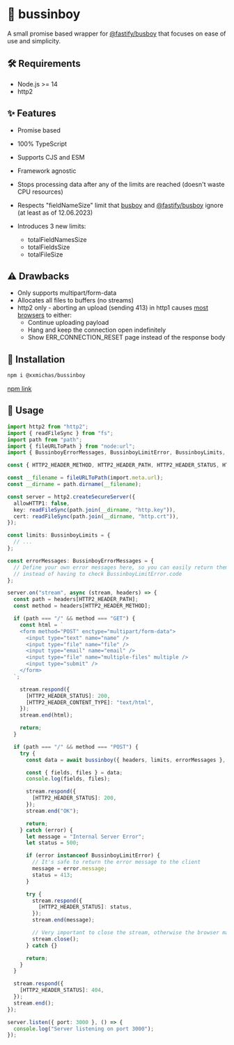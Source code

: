 # 💯 bussinboy

A small promise based wrapper for [@fastify/busboy](https://github.com/fastify/busboy) that focuses on ease of use and simplicity.

## 🛠️ Requirements

- Node.js >= 14
- http2

## ✨ Features

- Promise based
- 100% TypeScript
- Supports CJS and ESM
- Framework agnostic
- Stops processing data after any of the limits are reached (doesn't waste CPU resources)
- Respects "fieldNameSize" limit that [busboy](https://github.com/mscdex/busboy) and [@fastify/busboy](https://github.com/fastify/busboy) ignore (at least as of 12.06.2023)
- Introduces 3 new limits:

  - totalFieldNamesSize
  - totalFieldsSize
  - totalFileSize

## ⚠️ Drawbacks

- Only supports multipart/form-data
- Allocates all files to buffers (no streams)
- http2 only - aborting an upload (sending 413) in http1 causes [most browsers](https://bugs.chromium.org/p/chromium/issues/detail?id=174906) to either:
  - Continue uploading payload
  - Hang and keep the connection open indefinitely
  - Show ERR_CONNECTION_RESET page instead of the response body

## 💾 Installation

```bash
npm i @xxmichas/bussinboy
```

[npm link](https://www.npmjs.com/package/@xxmichas/bussinboy)

## 📖 Usage

```ts
import http2 from "http2";
import { readFileSync } from "fs";
import path from "path";
import { fileURLToPath } from "node:url";
import { BussinboyErrorMessages, BussinboyLimitError, BussinboyLimits, bussinboy } from "@xxmichas/bussinboy/dist";

const { HTTP2_HEADER_METHOD, HTTP2_HEADER_PATH, HTTP2_HEADER_STATUS, HTTP2_HEADER_CONTENT_TYPE } = http2.constants;

const __filename = fileURLToPath(import.meta.url);
const __dirname = path.dirname(__filename);

const server = http2.createSecureServer({
  allowHTTP1: false,
  key: readFileSync(path.join(__dirname, "http.key")),
  cert: readFileSync(path.join(__dirname, "http.crt")),
});

const limits: BussinboyLimits = {
  // ...
};

const errorMessages: BussinboyErrorMessages = {
  // Define your own error messages here, so you can easily return them to the client
  // instead of having to check BussinboyLimitError.code
};

server.on("stream", async (stream, headers) => {
  const path = headers[HTTP2_HEADER_PATH];
  const method = headers[HTTP2_HEADER_METHOD];

  if (path === "/" && method === "GET") {
    const html = `
    <form method="POST" enctype="multipart/form-data">
      <input type="text" name="name" />
      <input type="file" name="file" />
      <input type="email" name="email" />
      <input type="file" name="multiple-files" multiple />
      <input type="submit" />
    </form>
  `;

    stream.respond({
      [HTTP2_HEADER_STATUS]: 200,
      [HTTP2_HEADER_CONTENT_TYPE]: "text/html",
    });
    stream.end(html);

    return;
  }

  if (path === "/" && method === "POST") {
    try {
      const data = await bussinboy({ headers, limits, errorMessages }, stream);

      const { fields, files } = data;
      console.log(fields, files);

      stream.respond({
        [HTTP2_HEADER_STATUS]: 200,
      });
      stream.end("OK");

      return;
    } catch (error) {
      let message = "Internal Server Error";
      let status = 500;

      if (error instanceof BussinboyLimitError) {
        // It's safe to return the error message to the client
        message = error.message;
        status = 413;
      }

      try {
        stream.respond({
          [HTTP2_HEADER_STATUS]: status,
        });
        stream.end(message);

        // Very important to close the stream, otherwise the browser may hang
        stream.close();
      } catch {}

      return;
    }
  }

  stream.respond({
    [HTTP2_HEADER_STATUS]: 404,
  });
  stream.end();
});

server.listen({ port: 3000 }, () => {
  console.log("Server listening on port 3000");
});
```
